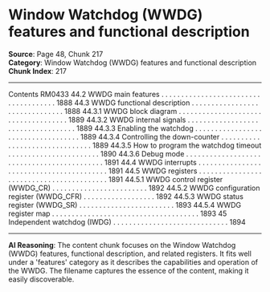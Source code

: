 # Window Watchdog (WWDG) features and functional description

**Source**: Page 48, Chunk 217  
**Category**: Window Watchdog (WWDG) features and functional description  
**Chunk Index**: 217

---

Contents RM0433
44.2 WWDG main features . . . . . . . . . . . . . . . . . . . . . . . . . . . . . . . . . . . . . 1888
44.3 WWDG functional description . . . . . . . . . . . . . . . . . . . . . . . . . . . . . . . 1888
44.3.1 WWDG block diagram . . . . . . . . . . . . . . . . . . . . . . . . . . . . . . . . . . . . 1889
44.3.2 WWDG internal signals . . . . . . . . . . . . . . . . . . . . . . . . . . . . . . . . . . . 1889
44.3.3 Enabling the watchdog . . . . . . . . . . . . . . . . . . . . . . . . . . . . . . . . . . . 1889
44.3.4 Controlling the down-counter . . . . . . . . . . . . . . . . . . . . . . . . . . . . . . . 1889
44.3.5 How to program the watchdog timeout . . . . . . . . . . . . . . . . . . . . . . . 1890
44.3.6 Debug mode . . . . . . . . . . . . . . . . . . . . . . . . . . . . . . . . . . . . . . . . . . . 1891
44.4 WWDG interrupts . . . . . . . . . . . . . . . . . . . . . . . . . . . . . . . . . . . . . . . . . 1891
44.5 WWDG registers . . . . . . . . . . . . . . . . . . . . . . . . . . . . . . . . . . . . . . . . . 1891
44.5.1 WWDG control register (WWDG_CR) . . . . . . . . . . . . . . . . . . . . . . . . 1892
44.5.2 WWDG configuration register (WWDG_CFR) . . . . . . . . . . . . . . . . . . 1892
44.5.3 WWDG status register (WWDG_SR) . . . . . . . . . . . . . . . . . . . . . . . . 1893
44.5.4 WWDG register map . . . . . . . . . . . . . . . . . . . . . . . . . . . . . . . . . . . . . 1893
45 Independent watchdog (IWDG) . . . . . . . . . . . . . . . . . . . . . . . . . . . . . 1894

---

**AI Reasoning**: The content chunk focuses on the Window Watchdog (WWDG) features, functional description, and related registers. It fits well under a 'features' category as it describes the capabilities and operation of the WWDG. The filename captures the essence of the content, making it easily discoverable.
